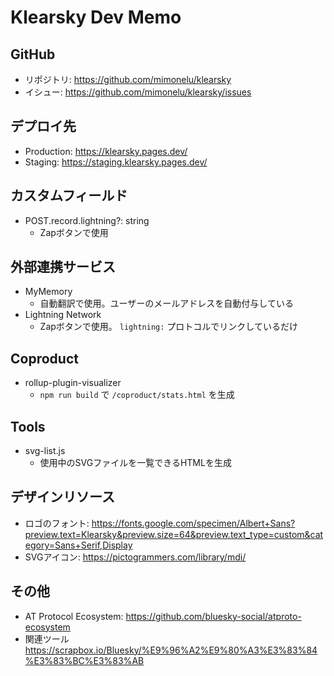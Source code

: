 # Klearsky Dev Memo

## GitHub
* リポジトリ: https://github.com/mimonelu/klearsky
* イシュー: https://github.com/mimonelu/klearsky/issues

## デプロイ先
* Production: https://klearsky.pages.dev/
* Staging: https://staging.klearsky.pages.dev/

## カスタムフィールド
* POST.record.lightning?: string
  * Zapボタンで使用

## 外部連携サービス
* MyMemory
  * 自動翻訳で使用。ユーザーのメールアドレスを自動付与している
* Lightning Network
  * Zapボタンで使用。 `lightning:` プロトコルでリンクしているだけ

## Coproduct
* rollup-plugin-visualizer
  * `npm run build` で `/coproduct/stats.html` を生成

## Tools
* svg-list.js
  * 使用中のSVGファイルを一覧できるHTMLを生成

## デザインリソース
* ロゴのフォント: https://fonts.google.com/specimen/Albert+Sans?preview.text=Klearsky&preview.size=64&preview.text_type=custom&category=Sans+Serif,Display
* SVGアイコン: https://pictogrammers.com/library/mdi/

## その他
* AT Protocol Ecosystem: https://github.com/bluesky-social/atproto-ecosystem
* 関連ツール https://scrapbox.io/Bluesky/%E9%96%A2%E9%80%A3%E3%83%84%E3%83%BC%E3%83%AB
